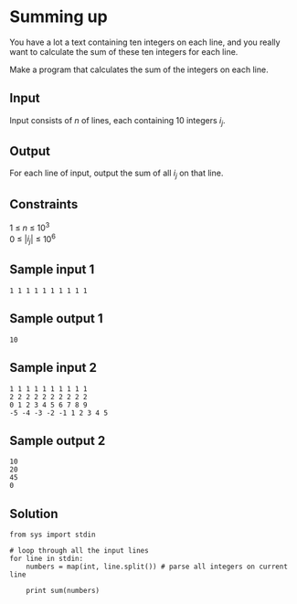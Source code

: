 # Summing up
You have a lot a text containing ten integers on each line, and you really want to calculate the sum of these ten integers for each line.

Make a program that calculates the sum of the integers on each line.

## Input
Input consists of _n_ of lines, each containing 10 integers _i<sub>j</sub>_.

## Output
For each line of input, output the sum of all _i<sub>j</sub>_ on that line.

## Constraints
1 &le; _n_ &le; 10<sup>3</sup>  
0 &le; |_i<sub>j</sub>_| &le; 10<sup>6</sup>

## Sample input 1
```
1 1 1 1 1 1 1 1 1 1
```

## Sample output 1
```
10
```

## Sample input 2
```
1 1 1 1 1 1 1 1 1 1
2 2 2 2 2 2 2 2 2 2
0 1 2 3 4 5 6 7 8 9
-5 -4 -3 -2 -1 1 2 3 4 5
```

## Sample output 2
```
10
20
45
0
```

## Solution
```
from sys import stdin

# loop through all the input lines
for line in stdin:
    numbers = map(int, line.split()) # parse all integers on current line

    print sum(numbers)
```